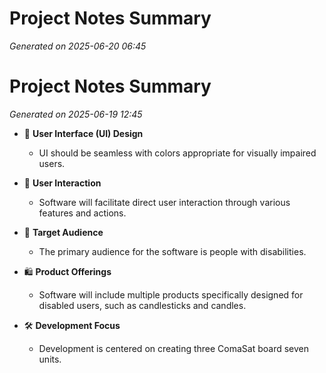 # Project Notes Summary

*Generated on 2025-06-20 06:45*

# Project Notes Summary

*Generated on 2025-06-19 12:45*

- 🌈 **User Interface (UI) Design**
  - UI should be seamless with colors appropriate for visually impaired users.

- 👥 **User Interaction**
  - Software will facilitate direct user interaction through various features and actions.

- 🎯 **Target Audience**
  - The primary audience for the software is people with disabilities.

- 🛍️ **Product Offerings**
  - Software will include multiple products specifically designed for disabled users, such as candlesticks and candles.

- 🛠️ **Development Focus**
  - Development is centered on creating three ComaSat board seven units.
